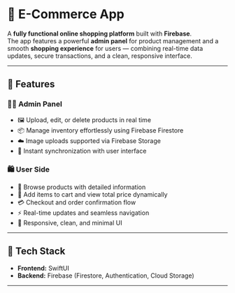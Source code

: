 # 🛒 E-Commerce App

A **fully functional online shopping platform** built with **Firebase**.  
The app features a powerful **admin panel** for product management and a smooth **shopping experience** for users — combining real-time data updates, secure transactions, and a clean, responsive interface.

---

## 🚀 Features

### 👨‍💼 Admin Panel
- 🖼️ Upload, edit, or delete products in real time  
- 📦 Manage inventory effortlessly using Firebase Firestore  
- ☁️ Image uploads supported via Firebase Storage  
- 🔄 Instant synchronization with user interface  

### 🛍️ User Side
- 🧭 Browse products with detailed information  
- 🛒 Add items to cart and view total price dynamically  
- 💳 Checkout and order confirmation flow  
- ⚡ Real-time updates and seamless navigation  
- 📱 Responsive, clean, and minimal UI  

---

## 🧰 Tech Stack

- **Frontend:** SwiftUI 
- **Backend:** Firebase (Firestore, Authentication, Cloud Storage)
  
---


